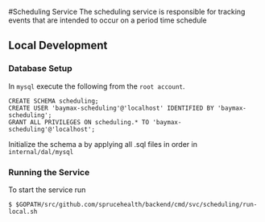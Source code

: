 #Scheduling Service
The scheduling service is responsible for tracking events that are intended to occur on a period time schedule

## Local Development
### Database Setup

In `mysql` execute the following from the `root account`.

```
CREATE SCHEMA scheduling;
CREATE USER 'baymax-scheduling'@'localhost' IDENTIFIED BY 'baymax-scheduling';
GRANT ALL PRIVILEGES ON scheduling.* TO 'baymax-scheduling'@'localhost';
```

Initialize the schema a by applying all .sql files in order in `internal/dal/mysql`

### Running the Service
To start the service run

```
$ $GOPATH/src/github.com/sprucehealth/backend/cmd/svc/scheduling/run-local.sh
```